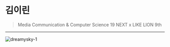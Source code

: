 # 김이린
> Media Communication & Computer Science 19
> NEXT x LIKE LION 9th
---------------------------------
![dreamysky-1](https://user-images.githubusercontent.com/63697053/111817060-e2aed700-8920-11eb-8718-b3a3aa742b36.jpg)
